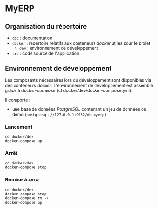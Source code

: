 # MyERP

## Organisation du répertoire

*   `doc` : documentation
*   `docker` : répertoire relatifs aux conteneurs _docker_ utiles pour le projet
    *   `dev` : environnement de développement
*   `src` : code source de l'application


## Environnement de développement

Les composants nécessaires lors du développement sont disponibles via des conteneurs _docker_.
L'environnement de développement est assemblé grâce à _docker-compose_
(cf docker/dev/docker-compose.yml).

Il comporte :

*   une base de données _PostgreSQL_ contenant un jeu de données de démo (`postgresql://127.0.0.1:9032/db_myerp`)



### Lancement

    cd docker/dev
    docker-compose up


### Arrêt

    cd docker/dev
    docker-compose stop


### Remise à zero

    cd docker/dev
    docker-compose stop
    docker-compose rm -v
    docker-compose up
	

